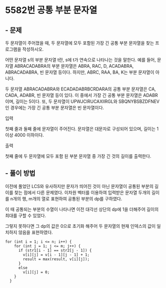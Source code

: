 # 5582번 공통 부분 문자열

## - 문제
두 문자열이 주어졌을 때, 두 문자열에 모두 포함된 가장 긴 공통 부분 문자열을 찾는 프로그램을 작성하시오.

어떤 문자열 s의 부분 문자열 t란, s에 t가 연속으로 나타나는 것을 말한다. 예를 들어, 문자열 ABRACADABRA의 부분 문자열은 ABRA, RAC, D, ACADABRA, ABRACADABRA, 빈 문자열 등이다. 하지만, ABRC, RAA, BA, K는 부분 문자열이 아니다.

두 문자열 ABRACADABRA와 ECADADABRBCRDARA의 공통 부분 문자열은 CA, CADA, ADABR, 빈 문자열 등이 있다. 이 중에서 가장 긴 공통 부분 문자열은 ADABR이며, 길이는 5이다. 또, 두 문자열이 UPWJCIRUCAXIIRGL와 SBQNYBSBZDFNEV인 경우에는 가장 긴 공통 부분 문자열은 빈 문자열이다.

입력

첫째 줄과 둘째 줄에 문자열이 주어진다. 문자열은 대문자로 구성되어 있으며, 길이는 1 이상 4000 이하이다.

출력

첫째 줄에 두 문자열에 모두 포함 된 부분 문자열 중 가장 긴 것의 길이를 출력한다.
## - 풀이 방법
이전에 풀었던 LCS와 유사하지만 문자가 띄어진 것이 아닌 문자열이 공통된 부분의 길이를 찾는 점에서 다른 문제였다. 이차원 벡터를 이용하여 입력받은 문자열 두개의 길이를 n개의 행, m개의 열로 표현하여 공통된 부분의 dp를 구하였다. 

이 때 공통되는 부분의 수열이 나타나면 이전 대각선 상단의 dp에 1을 더해주어 길이의 최대를 구할 수 있었다.

그렇지 못하다면 그 dp의 값은 0으로 초기화 해주어 두 문자열의 현재 인덱스의 값이 일치하지 않음을 표현하였다.

    for (int i = 1; i <= n; i++) {
        for (int j = 1; j <= m; j++) {
          if (str1[i - 1] == str2[j - 1]) {
            v[i][j] = v[i - 1][j - 1] + 1;
            result = max(result, v[i][j]);
          }
          else
            v[i][j] = 0;
        }
      }
